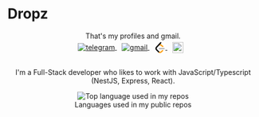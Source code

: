 # Dropz

<p align="center">
    That's my profiles and gmail.
</p>

<p align="center" style="margin: -10px 0 30px">
   <a href="https://t.me/dropzzz" target="_blank" style='margin-right:10px'>
    <img align="center" src="https://upload.wikimedia.org/wikipedia/commons/thumb/8/83/Telegram_2019_Logo.svg/1200px-Telegram_2019_Logo.svg.png" alt="telegram" height="22px" width="22px" />
  </a>
  <a href="https://mail.google.com" target="_blank" style='margin-right:10px'>
    <img align="center" src="https://storage.googleapis.com/gweb-uniblog-publish-prod/images/Gmail.width-500.format-webp.webp" alt="gmail" height="22px" width="22px" />
  </a>
  <a href="https://leetcode.com/u/3hczBolK1K/" target="_blank" style='margin-right:10px'>
    <img align="center" src="https://raw.githubusercontent.com/Kanawanagasaki/vsc-leetcode/master/images/logo.png" height="22px" width="22px" />
  </a>
  <a href="https://www.codewars.com/users/dropzed" target="_blank" style='margin-right:10px'>
    <img align="center" src="https://cdn.prod.website-files.com/62e95dddfb380a0e61193e7d/6363e7db70db732290fa3db6_logo-256.png" height="22px" width="22px" />
  </a>

</p>

<p align="center">
    I'm a Full-Stack developer who likes to work with JavaScript/Typescript (NestJS, Express, React).
</p>


<div align="center">
  <img width="" src="https://github-readme-stats.vercel.app/api/top-langs/?username=dropzed&layout=compact&hide_title=1&card_width=300" alt="Top language used in my repos" />
  <br />
  <pr>Languages used in my public repos</pr>
  <br />
  <br />
</div>
